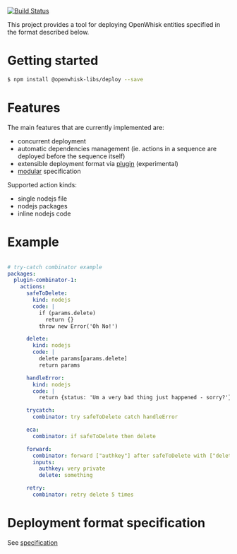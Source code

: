 [![Build Status](https://travis-ci.org/lionelvillard/openwhisk-deploy.svg?branch=master)](https://travis-ci.org/lionelvillard/openwhisk-deploy)

This project provides a tool for deploying OpenWhisk entities specified in the format described below.
 
# Getting started

```bash
$ npm install @openwhisk-libs/deploy --save
```

# Features

The main features that are currently implemented are:
* concurrent deployment 
* automatic dependencies management (ie. actions in a sequence are deployed before the sequence itself)
* extensible deployment format via [plugin](plugins/README.md) (experimental)
* [modular](docs/format.md#includes) specification

Supported action kinds: 
- single nodejs file
- nodejs packages 
- inline nodejs code

# Example

```yaml

# try-catch combinator example
packages:
  plugin-combinator-1:
    actions:
      safeToDelete:
        kind: nodejs
        code: |
          if (params.delete)
            return {}
          throw new Error('Oh No!')

      delete:
        kind: nodejs
        code: |
          delete params[params.delete]
          return params

      handleError:
        kind: nodejs
        code: |
          return {status: 'Um a very bad thing just happened - sorry?'}

      trycatch:
        combinator: try safeToDelete catch handleError

      eca:
        combinator: if safeToDelete then delete

      forward:
        combinator: forward ["authkey"] after safeToDelete with ["delete"]
        inputs:
          authkey: very private
          delete: something

      retry:
        combinator: retry delete 5 times
```

# Deployment format specification

See [specification](docs/format.md)